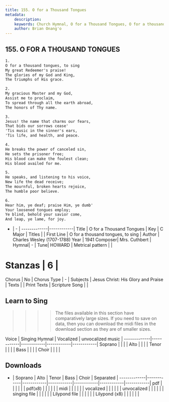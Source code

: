 ```yaml
---
title: 155. O for a Thousand Tongues
metadata:
    description: 
    keywords: Church Hymnal, O for a Thousand Tongues, O for a thousand tongues, to sing , 
    author: Brian Onang'o
---
```



## 155. O FOR A THOUSAND TONGUES

```txt
1.
O for a thousand tongues, to sing 
My great Redeemer's praise! 
The glories of my God and King, 
The triumphs of His grace. 

2.
My gracious Master and my God, 
Assist me to proclaim, 
To spread through all the earth abroad, 
The honors of Thy name. 

3.
Jesus! the name that charms our fears, 
That bids our sorrows cease' 
'Tis music in the sinner's ears, 
'Tis life, and health, and peace. 

4.
He breaks the power of canceled sin, 
He sets the prisoner free; 
His blood can make the foulest clean; 
His blood availed for me. 

5.
He speaks, and listening to his voice, 
New life the dead receive; 
The mournful, broken hearts rejoice, 
The humble poor believe. 

6.
Hear him, ye deaf; praise Him, ye dumb' 
Your loosened tongues employ; 
Ye blind, behold your savior come, 
And leap, ye lame, for joy.

```

- |   -  |
-------------|------------|
Title | O for a Thousand Tongues |
Key | C Major |
Titles |  |
First Line | O for a thousand tongues, to sing  |
Author | Charles Wesley (1707-1788)
Year | 1941
Composer| Mrs. Cuthbert |
Hymnal|  - |
Tune| HOWARD |
Metrical pattern | |
# Stanzas | 6 |
Chorus | No |
Chorus Type | - |
Subjects | Jesus Christ: His Glory and Praise |
Texts |  |
Print Texts | 
Scripture Song |  |
  
## Learn to Sing

>>>> The files available in this section have comparatively large sizes. If you need to save on data, then you can download the midi files in the download section as they are of smaller sizes.

Voice |  Singing Hymnal | Vocalized | unvocalized music |
-------------|------------|------------|------------|------------|
Soprano | | | |
Alto | | | |
Tenor | | | |
Bass | | | |
Choir | | | |

## Downloads

- |  Soprano | Alto | Tenor | Bass | Choir | Separated |
-------------|------------|------------|------------|------------|------------|------------|
pdf | | | | | |
pdf(x8) | | | | | |
midi | | | | | |
vocalized | | | | | |
unvocalized | | | | | |
singing file | | | | | |
Lilypond file | | | | | |
Lilypond (x8) | | | | | |
  